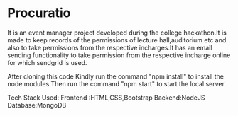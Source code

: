 # Procuratio
It is an event manager project developed during the college hackathon.It is made to keep records of the permissions of lecture hall,auditorium etc and also to take permissions from the respective incharges.It has an email sending functionality to take permission from the respective incharge online for which sendgrid is used.

After cloning this code Kindly run the command "npm install" to install the node modules Then run the command "npm start" to start the local server.

Tech Stack Used:
Frontend :HTML,CSS,Bootstrap
Backend:NodeJS
Database:MongoDB
